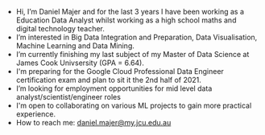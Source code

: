 - Hi, I’m Daniel Majer and for the last 3 years I have been working as a Education Data Analyst whilst working as a high school maths and digital technology teacher. 
- I’m interested in Big Data Integration and Preparation, Data Visualisation, Machine Learning and Data Mining. 
- I’m currently finishing my last subject of my Master of Data Science at James Cook Univsersity (GPA = 6.64). 
- I'm preparing for the Google Cloud Professional Data Engineer certification exam and plan to sit it the 2nd half of 2021. 
- I’m looking for employment opportunities for mid level data analyst/scientist/engineer roles
- I'm open to collaborating on various ML projects to gain more practical experience. 
- How to reach me: daniel.majer@my.jcu.edu.au

<!---
DanielMajer24/DanielMajer24 is a ✨ special ✨ repository because its `README.md` (this file) appears on your GitHub profile.
You can click the Preview link to take a look at your changes.
--->
